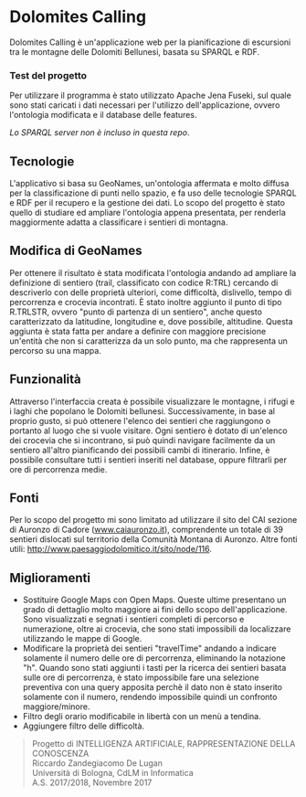 # Dolomites Calling
Dolomites Calling è un'applicazione web per la pianificazione di escursioni tra le montagne delle Dolomiti Bellunesi, basata su SPARQL e RDF.

### Test del progetto
Per utilizzare il programma è stato utilizzato Apache Jena Fuseki, sul quale sono stati caricati i dati necessari per l'utilizzo dell'applicazione, ovvero l'ontologia modificata e il database delle features.

_Lo SPARQL server non è incluso in questa repo_.

## Tecnologie
L'applicativo si basa su GeoNames, un'ontologia affermata e molto diffusa per la classificazione di punti nello spazio, e fa uso delle tecnologie SPARQL e RDF per il recupero e la gestione dei dati.
Lo scopo del progetto è stato quello di studiare ed ampliare l'ontologia appena presentata, per renderla maggiormente adatta a classificare i sentieri di montagna.

## Modifica di GeoNames
Per ottenere il risultato è stata modificata l'ontologia andando ad ampliare la definizione di sentiero (trail, classificato con codice R:TRL) cercando di descriverlo con delle proprietà ulteriori, come difficoltà, dislivello, tempo di percorrenza e crocevia incontrati.
È stato inoltre aggiunto il punto di tipo R.TRLSTR, ovvero "punto di partenza di un sentiero", anche questo caratterizzato da latitudine, longitudine e, dove possibile, altitudine.
Questa aggiunta è stata fatta per andare a definire con maggiore precisione un'entità che non si caratterizza da un solo punto, ma che rappresenta un percorso su una mappa.

## Funzionalità
Attraverso l'interfaccia creata è possibile visualizzare le montagne, i rifugi e i laghi che popolano le Dolomiti bellunesi. Successivamente, in base al proprio gusto, si può ottenere l'elenco dei sentieri che raggiungono o portanto al luogo che si vuole visitare.
Ogni sentiero è dotato di un'elenco dei crocevia che si incontrano, si può quindi navigare facilmente da un sentiero all'altro pianificando dei possibili cambi di itinerario.
Infine, è possibile consultare tutti i sentieri inseriti nel database, oppure filtrarli per ore di percorrenza medie.

## Fonti
Per lo scopo del progetto mi sono limitato ad utilizzare il sito del CAI sezione di Auronzo di Cadore (www.caiauronzo.it), comprendente un totale di 39 sentieri dislocati sul territorio della Comunità Montana di Auronzo.
Altre fonti utili: http://www.paesaggiodolomitico.it/sito/node/116.

## Miglioramenti
- Sostituire Google Maps con Open Maps. Queste ultime presentano un grado di dettaglio molto maggiore ai fini dello scopo dell'applicazione. Sono visualizzati e segnati i sentieri completi di percorso e numerazione, oltre ai crocevia, che sono stati impossibili da localizzare utilizzando le mappe di Google.
- Modificare la proprietà dei sentieri "travelTime" andando a indicare solamente il numero delle ore di percorrenza, eliminando la notazione "h". Quando sono stati aggiunti i tasti per la ricerca dei sentieri basata sulle ore di percorrenza, è stato impossibile fare una selezione preventiva con una query apposita perchè il dato non è stato inserito solamente con il numero, rendendo impossibile quindi un confronto maggiore/minore.
- Filtro degli orario modificabile in libertà con un menù a tendina.
- Aggiungere filtro delle difficoltà.


> Progetto di INTELLIGENZA ARTIFICIALE, RAPPRESENTAZIONE DELLA CONOSCENZA<br>Riccardo Zandegiacomo De Lugan<br>Università di Bologna, CdLM in Informatica<br>A.S. 2017/2018, Novembre 2017
